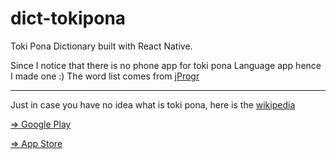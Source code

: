 # dict-tokipona
Toki Pona Dictionary built with React Native.

Since I notice that there is no phone app for toki pona Language app hence I made one :)
The word list comes from [jProgr](https://jprogr.github.io/TokiPonaDictionary/)

---

Just in case you have no idea what is toki pona, here is the [wikipedia](https://en.wikipedia.org/wiki/Toki_Pona)


[=> Google Play](https://play.google.com/store/apps/details?id=com.yhhsuf.lipunimipitokipona&hl=en_NZ&gl=US)

[=> App Store](https://apps.apple.com/app/lipu-nimi/id1607786473)


